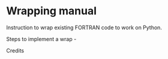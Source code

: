 # Wrapping manual

Instruction to wrap existing FORTRAN code to work on Python.

Steps to implement a wrap -

Credits


